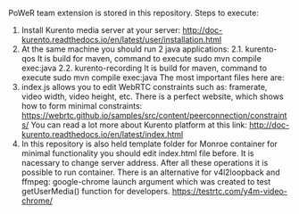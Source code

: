 PoWeR team extension is stored in this repository.
Steps to execute:
1.	Install Kurento media server at your server: http://doc-kurento.readthedocs.io/en/latest/user/installation.html
2.	At the same machine you should run 2 java applications:
	2.1. 	kurento-qos It is build for maven, command to execute sudo mvn compile exec:java 
	2.2. 	kurento-recording It is build for maven, command to execute sudo mvn compile exec:java
The most important files here are:
1.	index.js allows you to edit WebRTC constraints such as: framerate, video width, video height, etc. There is a perfect website, which shows how to form minimal constraints: https://webrtc.github.io/samples/src/content/peerconnection/constraints/
You can read a lot more about Kurento platform at this link:
http://doc-kurento.readthedocs.io/en/latest/index.html
3.	In this repository is also held template folder for Monroe container for minimal functionality you should edit index.html file before. It is nacessary to change server address.
After all these operations it is possible to run container.
There is an alternative for v4l2loopback and ffmpeg: google-chrome launch argument which was created to test getUserMedia() function for developers. https://testrtc.com/y4m-video-chrome/

